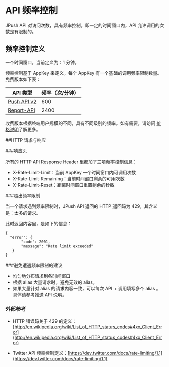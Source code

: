 # API 频率控制
JPush API 对访问次数，具有频率控制。即一定的时间窗口内，API 允许调用的次数是有限制的。

## 频率控制定义

一个时间窗口，当前定义为：1 分钟。

频率控制基于 AppKey 来定义，每个 AppKey 有一个基础的调用频率限制数量。免费版本如下表：

|API 类型|频率（次/分钟）|
|-|-|
|[Push API v2](../push_api_v2)|600|
|[Report-API](../report_api)	|2400|

收费版本根据终端用户规模的不同，具有不同级别的频率。如有需要，请访问 [价格说明](价格说明)了解更多。

##HTTP 请求与响应

###响应头

所有的 HTTP API Response Header 里都加了三项频率控制信息：

+ X-Rate-Limit-Limit：当前 AppKey 一个时间窗口内可调用次数
+ X-Rate-Limit-Remaining：当前时间窗口剩余的可用次数
+ X-Rate-Limit-Reset：距离时间窗口重置剩余的秒数

###超出频率限制

当一个请求遇到频率限制时，JPush API 返回的 HTTP 返回码为 429，其含义是：太多的请求。

此时返回内容里，是如下的信息：

	{
	  "error": {
	       "code": 2001, 
	       "message": "Rate limit exceeded"
	   }
	}
	
###避免遭遇频率限制的建议

+ 均匀地分布请求到各时间窗口
+ 根据 alias 大量请求时，避免无效的 alias。
+ 如果大量针对 alias 的请求内容一致，可以每次 API + 调用填写多个 alias 。具体请参考推送 API 说明。

### 外部参考
+ HTTP 错误码关于 429 的定义：[http://en.wikipedia.org/wiki/List_of_HTTP_status_codes#4xx_Client_Error](http://en.wikipedia.org/wiki/List_of_HTTP_status_codes#4xx_Client_Error)

+ Twitter API 频率控制定义：[https://dev.twitter.com/docs/rate-limiting/1.1](https://dev.twitter.com/docs/rate-limiting/1.1)
